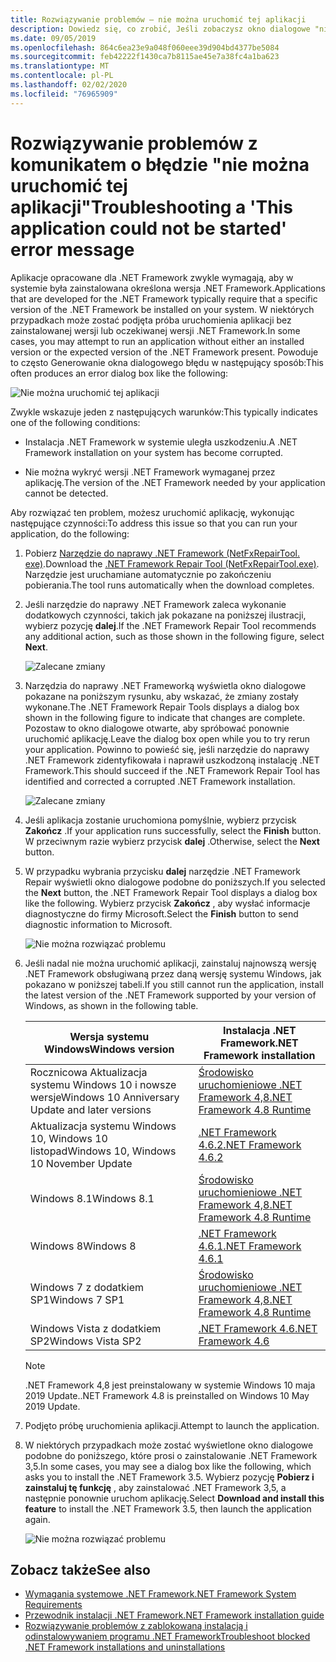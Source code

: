 ```yaml
---
title: Rozwiązywanie problemów — nie można uruchomić tej aplikacji
description: Dowiedz się, co zrobić, Jeśli zobaczysz okno dialogowe "nie można uruchomić tej aplikacji".
ms.date: 09/05/2019
ms.openlocfilehash: 864c6ea23e9a048f060eee39d904bd4377be5084
ms.sourcegitcommit: feb42222f1430ca7b8115ae45e7a38fc4a1ba623
ms.translationtype: MT
ms.contentlocale: pl-PL
ms.lasthandoff: 02/02/2020
ms.locfileid: "76965909"
---
```

# <a name="troubleshooting-a-this-application-could-not-be-started-error-message"></a><span data-ttu-id="e8e72-103">Rozwiązywanie problemów z komunikatem o błędzie "nie można uruchomić tej aplikacji"</span><span class="sxs-lookup"><span data-stu-id="e8e72-103">Troubleshooting a 'This application could not be started' error message</span></span>

<span data-ttu-id="e8e72-104">Aplikacje opracowane dla .NET Framework zwykle wymagają, aby w systemie była zainstalowana określona wersja .NET Framework.</span><span class="sxs-lookup"><span data-stu-id="e8e72-104">Applications that are developed for the .NET Framework typically require that a specific version of the .NET Framework be installed on your system.</span></span> <span data-ttu-id="e8e72-105">W niektórych przypadkach może zostać podjęta próba uruchomienia aplikacji bez zainstalowanej wersji lub oczekiwanej wersji .NET Framework.</span><span class="sxs-lookup"><span data-stu-id="e8e72-105">In some cases, you may attempt to run an application without either an installed version or the expected version of the .NET Framework present.</span></span> <span data-ttu-id="e8e72-106">Powoduje to często Generowanie okna dialogowego błędu w następujący sposób:</span><span class="sxs-lookup"><span data-stu-id="e8e72-106">This often produces an error dialog box like the following:</span></span>

![Nie można uruchomić tej aplikacji](media/application-not-started/app-could-not-be-started.png)

<span data-ttu-id="e8e72-108">Zwykle wskazuje jeden z następujących warunków:</span><span class="sxs-lookup"><span data-stu-id="e8e72-108">This typically indicates one of the following conditions:</span></span>

- <span data-ttu-id="e8e72-109">Instalacja .NET Framework w systemie uległa uszkodzeniu.</span><span class="sxs-lookup"><span data-stu-id="e8e72-109">A .NET Framework installation on your system has become corrupted.</span></span>

- <span data-ttu-id="e8e72-110">Nie można wykryć wersji .NET Framework wymaganej przez aplikację.</span><span class="sxs-lookup"><span data-stu-id="e8e72-110">The version of the .NET Framework needed by your application cannot be detected.</span></span>

<span data-ttu-id="e8e72-111">Aby rozwiązać ten problem, możesz uruchomić aplikację, wykonując następujące czynności:</span><span class="sxs-lookup"><span data-stu-id="e8e72-111">To address this issue so that you can run your application, do the following:</span></span>

1. <span data-ttu-id="e8e72-112">Pobierz [Narzędzie do naprawy .NET Framework (NetFxRepairTool. exe)](https://www.microsoft.com/download/details.aspx?id=30135).</span><span class="sxs-lookup"><span data-stu-id="e8e72-112">Download the [.NET Framework Repair Tool (NetFxRepairTool.exe)](https://www.microsoft.com/download/details.aspx?id=30135).</span></span> <span data-ttu-id="e8e72-113">Narzędzie jest uruchamiane automatycznie po zakończeniu pobierania.</span><span class="sxs-lookup"><span data-stu-id="e8e72-113">The tool runs automatically when the download completes.</span></span>

1. <span data-ttu-id="e8e72-114">Jeśli narzędzie do naprawy .NET Framework zaleca wykonanie dodatkowych czynności, takich jak pokazane na poniższej ilustracji, wybierz pozycję **dalej**.</span><span class="sxs-lookup"><span data-stu-id="e8e72-114">If the .NET Framework Repair Tool recommends any additional action, such as those shown in the following figure, select **Next**.</span></span>

   ![Zalecane zmiany](media/application-not-started/repair-tool-recommended-changes.png)

1. <span data-ttu-id="e8e72-116">Narzędzia do naprawy .NET Frameworką wyświetla okno dialogowe pokazane na poniższym rysunku, aby wskazać, że zmiany zostały wykonane.</span><span class="sxs-lookup"><span data-stu-id="e8e72-116">The .NET Framework Repair Tools displays a dialog box shown in the following figure to indicate that changes are complete.</span></span> <span data-ttu-id="e8e72-117">Pozostaw to okno dialogowe otwarte, aby spróbować ponownie uruchomić aplikację.</span><span class="sxs-lookup"><span data-stu-id="e8e72-117">Leave the dialog box open while you to try rerun your application.</span></span> <span data-ttu-id="e8e72-118">Powinno to powieść się, jeśli narzędzie do naprawy .NET Framework zidentyfikowała i naprawił uszkodzoną instalację .NET Framework.</span><span class="sxs-lookup"><span data-stu-id="e8e72-118">This should succeed if the .NET Framework Repair Tool has identified and corrected a corrupted .NET Framework installation.</span></span>

   ![Zalecane zmiany](media/application-not-started/repair-tool-changes-complete.png)

1. <span data-ttu-id="e8e72-120">Jeśli aplikacja zostanie uruchomiona pomyślnie, wybierz przycisk **Zakończ** .</span><span class="sxs-lookup"><span data-stu-id="e8e72-120">If your application runs successfully, select the **Finish** button.</span></span> <span data-ttu-id="e8e72-121">W przeciwnym razie wybierz przycisk **dalej** .</span><span class="sxs-lookup"><span data-stu-id="e8e72-121">Otherwise, select the **Next** button.</span></span>

1. <span data-ttu-id="e8e72-122">W przypadku wybrania przycisku **dalej** narzędzie .NET Framework Repair wyświetli okno dialogowe podobne do poniższych.</span><span class="sxs-lookup"><span data-stu-id="e8e72-122">If you selected the **Next** button, the .NET Framework Repair Tool displays a dialog box like the following.</span></span> <span data-ttu-id="e8e72-123">Wybierz przycisk **Zakończ** , aby wysłać informacje diagnostyczne do firmy Microsoft.</span><span class="sxs-lookup"><span data-stu-id="e8e72-123">Select the **Finish** button to send diagnostic information to Microsoft.</span></span>

   ![Nie można rozwiązać problemu](media/application-not-started/repair-tool-no-resolution.png)

1. <span data-ttu-id="e8e72-125">Jeśli nadal nie można uruchomić aplikacji, zainstaluj najnowszą wersję .NET Framework obsługiwaną przez daną wersję systemu Windows, jak pokazano w poniższej tabeli.</span><span class="sxs-lookup"><span data-stu-id="e8e72-125">If you still cannot run the application, install the latest version of the .NET Framework supported by your version of Windows, as shown in the following table.</span></span>

   |<span data-ttu-id="e8e72-126">Wersja systemu Windows</span><span class="sxs-lookup"><span data-stu-id="e8e72-126">Windows version</span></span>|<span data-ttu-id="e8e72-127">Instalacja .NET Framework</span><span class="sxs-lookup"><span data-stu-id="e8e72-127">.NET Framework installation</span></span>|
   |---|---|
   |<span data-ttu-id="e8e72-128">Rocznicowa Aktualizacja systemu Windows 10 i nowsze wersje</span><span class="sxs-lookup"><span data-stu-id="e8e72-128">Windows 10 Anniversary Update and later versions</span></span>|[<span data-ttu-id="e8e72-129">Środowisko uruchomieniowe .NET Framework 4,8</span><span class="sxs-lookup"><span data-stu-id="e8e72-129">.NET Framework 4.8 Runtime</span></span>](https://dotnet.microsoft.com/download/dotnet-framework/net48)|
   |<span data-ttu-id="e8e72-130">Aktualizacja systemu Windows 10, Windows 10 listopad</span><span class="sxs-lookup"><span data-stu-id="e8e72-130">Windows 10, Windows 10 November Update</span></span>|[<span data-ttu-id="e8e72-131">.NET Framework 4.6.2</span><span class="sxs-lookup"><span data-stu-id="e8e72-131">.NET Framework 4.6.2</span></span>](https://dotnet.microsoft.com/download/dotnet-framework/net462)|
   |<span data-ttu-id="e8e72-132">Windows 8.1</span><span class="sxs-lookup"><span data-stu-id="e8e72-132">Windows 8.1</span></span>|[<span data-ttu-id="e8e72-133">Środowisko uruchomieniowe .NET Framework 4,8</span><span class="sxs-lookup"><span data-stu-id="e8e72-133">.NET Framework 4.8 Runtime</span></span>](https://dotnet.microsoft.com/download/dotnet-framework/net48)|
   |<span data-ttu-id="e8e72-134">Windows 8</span><span class="sxs-lookup"><span data-stu-id="e8e72-134">Windows 8</span></span>|[<span data-ttu-id="e8e72-135">.NET Framework 4.6.1</span><span class="sxs-lookup"><span data-stu-id="e8e72-135">.NET Framework 4.6.1</span></span>](https://dotnet.microsoft.com/download/dotnet-framework/net461)|
   |<span data-ttu-id="e8e72-136">Windows 7 z dodatkiem SP1</span><span class="sxs-lookup"><span data-stu-id="e8e72-136">Windows 7 SP1</span></span>|[<span data-ttu-id="e8e72-137">Środowisko uruchomieniowe .NET Framework 4,8</span><span class="sxs-lookup"><span data-stu-id="e8e72-137">.NET Framework 4.8 Runtime</span></span>](https://dotnet.microsoft.com/download/dotnet-framework/net48)|
   |<span data-ttu-id="e8e72-138">Windows Vista z dodatkiem SP2</span><span class="sxs-lookup"><span data-stu-id="e8e72-138">Windows Vista SP2</span></span>|[<span data-ttu-id="e8e72-139">.NET Framework 4.6</span><span class="sxs-lookup"><span data-stu-id="e8e72-139">.NET Framework 4.6</span></span>](https://dotnet.microsoft.com/download/dotnet-framework/net46)|

   > [!NOTE]
   > <span data-ttu-id="e8e72-140">.NET Framework 4,8 jest preinstalowany w systemie Windows 10 maja 2019 Update.</span><span class="sxs-lookup"><span data-stu-id="e8e72-140">.NET Framework 4.8 is preinstalled on Windows 10 May 2019 Update.</span></span>

1. <span data-ttu-id="e8e72-141">Podjęto próbę uruchomienia aplikacji.</span><span class="sxs-lookup"><span data-stu-id="e8e72-141">Attempt to launch the application.</span></span>

1. <span data-ttu-id="e8e72-142">W niektórych przypadkach może zostać wyświetlone okno dialogowe podobne do poniższego, które prosi o zainstalowanie .NET Framework 3,5.</span><span class="sxs-lookup"><span data-stu-id="e8e72-142">In some cases, you may see a dialog box like the following, which asks you to install the .NET Framework 3.5.</span></span> <span data-ttu-id="e8e72-143">Wybierz pozycję **Pobierz i zainstaluj tę funkcję** , aby zainstalować .NET Framework 3,5, a następnie ponownie uruchom aplikację.</span><span class="sxs-lookup"><span data-stu-id="e8e72-143">Select **Download and install this feature** to install the .NET Framework 3.5, then launch the application again.</span></span>

   ![Nie można rozwiązać problemu](media/application-not-started/install-3-5.png)

## <a name="see-also"></a><span data-ttu-id="e8e72-145">Zobacz także</span><span class="sxs-lookup"><span data-stu-id="e8e72-145">See also</span></span>

- [<span data-ttu-id="e8e72-146">Wymagania systemowe .NET Framework</span><span class="sxs-lookup"><span data-stu-id="e8e72-146">.NET Framework System Requirements</span></span>](../get-started/system-requirements.md)
- [<span data-ttu-id="e8e72-147">Przewodnik instalacji .NET Framework</span><span class="sxs-lookup"><span data-stu-id="e8e72-147">.NET Framework installation guide</span></span>](index.md)
- [<span data-ttu-id="e8e72-148">Rozwiązywanie problemów z zablokowaną instalacją i odinstalowywaniem programu .NET Framework</span><span class="sxs-lookup"><span data-stu-id="e8e72-148">Troubleshoot blocked .NET Framework installations and uninstallations</span></span>](troubleshoot-blocked-installations-and-uninstallations.md)
